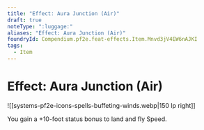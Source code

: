 ```yaml
---
title: "Effect: Aura Junction (Air)"
draft: true
noteType: ":luggage:"
aliases: "Effect: Aura Junction (Air)"
foundryId: Compendium.pf2e.feat-effects.Item.Mnvd3jV4EW6nAJKI
tags:
  - Item
---
```


# Effect: Aura Junction (Air)
![[systems-pf2e-icons-spells-buffeting-winds.webp|150 lp right]]

You gain a +10-foot status bonus to land and fly Speed.
